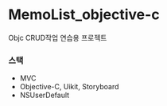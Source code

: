 # MemoList_objective-c
Objc CRUD작업 연습용 프로젝트


### 스택
- MVC
- Objective-C, Uikit, Storyboard
- NSUserDefault
